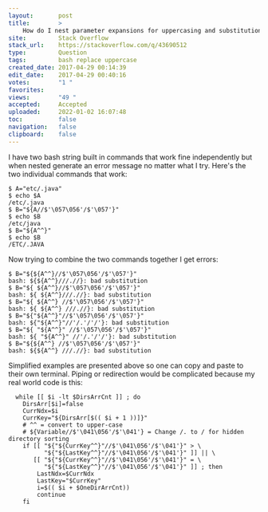 ```yaml
---
layout:       post
title:        >
    How do I nest parameter expansions for uppercasing and substitution in Bash?
site:         Stack Overflow
stack_url:    https://stackoverflow.com/q/43690512
type:         Question
tags:         bash replace uppercase
created_date: 2017-04-29 00:14:39
edit_date:    2017-04-29 00:40:16
votes:        "1 "
favorites:    
views:        "49 "
accepted:     Accepted
uploaded:     2022-01-02 16:07:48
toc:          false
navigation:   false
clipboard:    false
---
```


I have two bash string built in commands that work fine independently but when nested generate an error message no matter what I try. Here's the two individual commands that work:

``` 
$ A="etc/.java"
$ echo $A
/etc/.java
$ B="${A//$'\057\056'/$'\057'}"
$ echo $B
/etc/java
$ B="${A^^}"
$ echo $B
/ETC/.JAVA

```

Now trying to combine the two commands together I get errors:

``` 
$ B="${${A^^}//$'\057\056'/$'\057'}"
bash: ${${A^^}///.//}: bad substitution
$ B="${ ${A^^}//$'\057\056'/$'\057'}"
bash: ${ ${A^^}///.//}: bad substitution
$ B="${ ${A^^} //$'\057\056'/$'\057'}"
bash: ${ ${A^^} ///.//}: bad substitution
$ B="${"${A^^}"//$'\057\056'/$'\057'}"
bash: ${"${A^^}"//'/.'/'/'}: bad substitution
$ B="${ "${A^^}" //$'\057\056'/$'\057'}"
bash: ${ "${A^^}" //'/.'/'/'}: bad substitution
$ B="${${A^^} //$'\057\056'/$'\057'}"
bash: ${${A^^} ///.//}: bad substitution

```

Simplified examples are presented above so one can copy and paste to their own terminal. Piping or redirection would be complicated because my real world code is this:

``` 
  while [[ $i -lt $DirsArrCnt ]] ; do
    DirsArr[$i]=false
    CurrNdx=$i
    CurrKey="${DirsArr[$(( $i + 1 ))]}"
    # ^^ = convert to upper-case
    # ${Variable//$'\041\056'/$'\041'} = Change /. to / for hidden directory sorting
    if [[ "${"${CurrKey^^}"//$'\041\056'/$'\041'}" > \
          "${"${LastKey^^}"//$'\041\056'/$'\041'}" ]] || \
       [[ "${"${CurrKey^^}"//$'\041\056'/$'\041'}" = \
          "${"${LastKey^^}"//$'\041\056'/$'\041'}" ]] ; then
        LastNdx=$CurrNdx
        LastKey="$CurrKey"
        i=$(( $i + $OneDirArrCnt))
        continue
    fi

```
